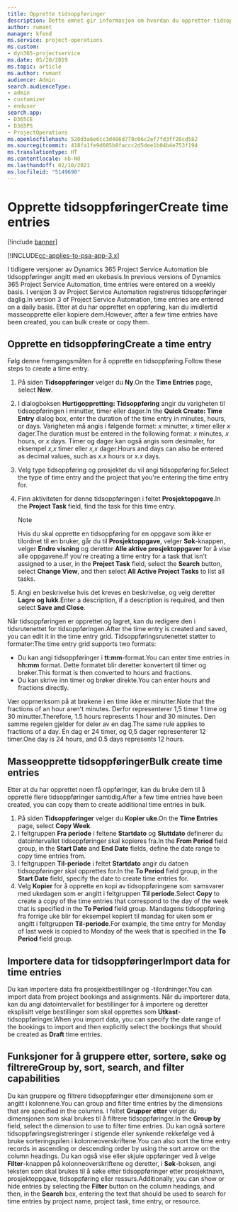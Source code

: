 ```yaml
---
title: Opprette tidsoppføringer
description: Dette emnet gir informasjon om hvordan du oppretter tidsoppføringer.
author: rumant
manager: kfend
ms.service: project-operations
ms.custom:
- dyn365-projectservice
ms.date: 05/20/2019
ms.topic: article
ms.author: rumant
audience: Admin
search.audienceType:
- admin
- customizer
- enduser
search.app:
- D365CE
- D365PS
- ProjectOperations
ms.openlocfilehash: 520d3a6e6cc3d486d778c66c2ef7fd3ff20cd582
ms.sourcegitcommit: 418fa1fe9d605b8faccc2d5dee1b04b4e753f194
ms.translationtype: HT
ms.contentlocale: nb-NO
ms.lasthandoff: 02/10/2021
ms.locfileid: "5149690"
---
```

# <a name="create-time-entries"></a><span data-ttu-id="36e7b-103">Opprette tidsoppføringer</span><span class="sxs-lookup"><span data-stu-id="36e7b-103">Create time entries</span></span>

[!include [banner](../includes/psa-now-project-operations.md)]

[!INCLUDE[cc-applies-to-psa-app-3.x](../includes/cc-applies-to-psa-app-3x.md)]

<span data-ttu-id="36e7b-104">I tidligere versjoner av Dynamics 365 Project Service Automation ble tidsoppføringer angitt med en ukebasis.</span><span class="sxs-lookup"><span data-stu-id="36e7b-104">In previous versions of Dynamics 365 Project Service Automation, time entries were entered on a weekly basis.</span></span> <span data-ttu-id="36e7b-105">I versjon 3 av Project Service Automation registreres tidsoppføringer daglig.</span><span class="sxs-lookup"><span data-stu-id="36e7b-105">In version 3 of Project Service Automation, time entries are entered on a daily basis.</span></span> <span data-ttu-id="36e7b-106">Etter at du har opprettet en oppføring, kan du imidlertid masseopprette eller kopiere dem.</span><span class="sxs-lookup"><span data-stu-id="36e7b-106">However, after a few time entries have been created, you can bulk create or copy them.</span></span>

## <a name="create-a-time-entry"></a><span data-ttu-id="36e7b-107">Opprette en tidsoppføring</span><span class="sxs-lookup"><span data-stu-id="36e7b-107">Create a time entry</span></span>

<span data-ttu-id="36e7b-108">Følg denne fremgangsmåten for å opprette en tidsoppføring.</span><span class="sxs-lookup"><span data-stu-id="36e7b-108">Follow these steps to create a time entry.</span></span>

1. <span data-ttu-id="36e7b-109">På siden **Tidsoppføringer** velger du **Ny**.</span><span class="sxs-lookup"><span data-stu-id="36e7b-109">On the **Time Entries** page, select **New**.</span></span>
2. <span data-ttu-id="36e7b-110">I dialogboksen **Hurtigoppretting: Tidsoppføring** angir du varigheten til tidsoppføringen i minutter, timer eller dager.</span><span class="sxs-lookup"><span data-stu-id="36e7b-110">In the **Quick Create: Time Entry** dialog box, enter the duration of the time entry in minutes, hours, or days.</span></span> <span data-ttu-id="36e7b-111">Varigheten må angis i følgende format: *x* minutter, *x* timer eller *x* dager.</span><span class="sxs-lookup"><span data-stu-id="36e7b-111">The duration must be entered in the following format: *x* minutes, *x* hours, or *x* days.</span></span> <span data-ttu-id="36e7b-112">Timer og dager kan også angis som desimaler, for eksempel *x,x* timer eller *x,x* dager.</span><span class="sxs-lookup"><span data-stu-id="36e7b-112">Hours and days can also be entered as decimal values, such as *x.x* hours or *x.x* days.</span></span>
3. <span data-ttu-id="36e7b-113">Velg type tidsoppføring og prosjektet du vil angi tidsoppføring for.</span><span class="sxs-lookup"><span data-stu-id="36e7b-113">Select the type of time entry and the project that you're entering the time entry for.</span></span>
4. <span data-ttu-id="36e7b-114">Finn aktiviteten for denne tidsoppføringen i feltet **Prosjektoppgave**.</span><span class="sxs-lookup"><span data-stu-id="36e7b-114">In the **Project Task** field, find the task for this time entry.</span></span>

    > [!NOTE]
    > <span data-ttu-id="36e7b-115">Hvis du skal opprette en tidsoppføring for en oppgave som ikke er tilordnet til en bruker, går du til **Prosjektoppgave**, velger **Søk**-knappen, velger **Endre visning** og deretter **Alle aktive prosjektoppgaver** for å vise alle oppgavene.</span><span class="sxs-lookup"><span data-stu-id="36e7b-115">If you're creating a time entry for a task that isn't assigned to a user, in the **Project Task** field, select the **Search** button, select **Change View**, and then select **All Active Project Tasks** to list all tasks.</span></span>

5. <span data-ttu-id="36e7b-116">Angi en beskrivelse hvis det kreves en beskrivelse, og velg deretter **Lagre og lukk**.</span><span class="sxs-lookup"><span data-stu-id="36e7b-116">Enter a description, if a description is required, and then select **Save and Close**.</span></span>

<span data-ttu-id="36e7b-117">Når tidsoppføringen er opprettet og lagret, kan du redigere den i tidsrutenettet for tidsoppføringen.</span><span class="sxs-lookup"><span data-stu-id="36e7b-117">After the time entry is created and saved, you can edit it in the time entry grid.</span></span> <span data-ttu-id="36e7b-118">Tidsoppføringsrutenettet støtter to formater:</span><span class="sxs-lookup"><span data-stu-id="36e7b-118">The time entry grid supports two formats:</span></span>

- <span data-ttu-id="36e7b-119">Du kan angi tidsoppføringer i **tt:mm**-format.</span><span class="sxs-lookup"><span data-stu-id="36e7b-119">You can enter time entries in **hh:mm** format.</span></span> <span data-ttu-id="36e7b-120">Dette formatet blir deretter konvertert til timer og brøker.</span><span class="sxs-lookup"><span data-stu-id="36e7b-120">This format is then converted to hours and fractions.</span></span>
- <span data-ttu-id="36e7b-121">Du kan skrive inn timer og brøker direkte.</span><span class="sxs-lookup"><span data-stu-id="36e7b-121">You can enter hours and fractions directly.</span></span>

<span data-ttu-id="36e7b-122">Vær oppmerksom på at brøkene i en time ikke er minutter.</span><span class="sxs-lookup"><span data-stu-id="36e7b-122">Note that the fractions of an hour aren't minutes.</span></span> <span data-ttu-id="36e7b-123">Derfor representerer 1,5 timer 1 time og 30 minutter.</span><span class="sxs-lookup"><span data-stu-id="36e7b-123">Therefore, 1.5 hours represents 1 hour and 30 minutes.</span></span> <span data-ttu-id="36e7b-124">Den samme regelen gjelder for deler av en dag.</span><span class="sxs-lookup"><span data-stu-id="36e7b-124">The same rule applies to fractions of a day.</span></span> <span data-ttu-id="36e7b-125">Én dag er 24 timer, og 0,5 dager representerer 12 timer.</span><span class="sxs-lookup"><span data-stu-id="36e7b-125">One day is 24 hours, and 0.5 days represents 12 hours.</span></span>

## <a name="bulk-create-time-entries"></a><span data-ttu-id="36e7b-126">Masseopprette tidsoppføringer</span><span class="sxs-lookup"><span data-stu-id="36e7b-126">Bulk create time entries</span></span>

<span data-ttu-id="36e7b-127">Etter at du har opprettet noen få oppføringer, kan du bruke dem til å opprette flere tidsoppføringer samtidig.</span><span class="sxs-lookup"><span data-stu-id="36e7b-127">After a few time entries have been created, you can copy them to create additional time entries in bulk.</span></span>

1. <span data-ttu-id="36e7b-128">På siden **Tidsoppføringer** velger du **Kopier uke**.</span><span class="sxs-lookup"><span data-stu-id="36e7b-128">On the **Time Entries** page, select **Copy Week**.</span></span>
2. <span data-ttu-id="36e7b-129">I feltgruppen **Fra periode** i feltene **Startdato** og **Sluttdato** definerer du datointervallet tidsoppføringer skal kopieres fra.</span><span class="sxs-lookup"><span data-stu-id="36e7b-129">In the **From Period** field group, in the **Start Date** and **End Date** fields, define the date range to copy time entries from.</span></span>
3. <span data-ttu-id="36e7b-130">I feltgruppen **Til-periode** i feltet **Startdato** angir du datoen tidsoppføringer skal opprettes for.</span><span class="sxs-lookup"><span data-stu-id="36e7b-130">In the **To Period** field group, in the **Start Date** field, specify the date to create time entries for.</span></span>
4. <span data-ttu-id="36e7b-131">Velg **Kopier** for å opprette en kopi av tidsoppføringene som samsvarer med ukedagen som er angitt i feltgruppen **Til periode**.</span><span class="sxs-lookup"><span data-stu-id="36e7b-131">Select **Copy** to create a copy of the time entries that correspond to the day of the week that is specified in the **To Period** field group.</span></span> <span data-ttu-id="36e7b-132">Mandagens tidsoppføring fra forrige uke blir for eksempel kopiert til mandag for uken som er angitt i feltgruppen **Til-periode**.</span><span class="sxs-lookup"><span data-stu-id="36e7b-132">For example, the time entry for Monday of last week is copied to Monday of the week that is specified in the **To Period** field group.</span></span>

## <a name="import-data-for-time-entries"></a><span data-ttu-id="36e7b-133">Importere data for tidsoppføringer</span><span class="sxs-lookup"><span data-stu-id="36e7b-133">Import data for time entries</span></span>

<span data-ttu-id="36e7b-134">Du kan importere data fra prosjektbestillinger og -tilordninger.</span><span class="sxs-lookup"><span data-stu-id="36e7b-134">You can import data from project bookings and assignments.</span></span> <span data-ttu-id="36e7b-135">Når du importerer data, kan du angi datointervallet for bestillinger for å importere og deretter eksplisitt velge bestillinger som skal opprettes som **Utkast**-tidsoppføringer.</span><span class="sxs-lookup"><span data-stu-id="36e7b-135">When you import data, you can specify the date range of the bookings to import and then explicitly select the bookings that should be created as **Draft** time entries.</span></span>

## <a name="group-by-sort-search-and-filter-capabilities"></a><span data-ttu-id="36e7b-136">Funksjoner for å gruppere etter, sortere, søke og filtrere</span><span class="sxs-lookup"><span data-stu-id="36e7b-136">Group by, sort, search, and filter capabilities</span></span>

<span data-ttu-id="36e7b-137">Du kan gruppere og filtrere tidsoppføringer etter dimensjonene som er angitt i kolonnene.</span><span class="sxs-lookup"><span data-stu-id="36e7b-137">You can group and filter time entries by the dimensions that are specified in the columns.</span></span> <span data-ttu-id="36e7b-138">I feltet **Grupper etter** velger du dimensjonen som skal brukes til å filtrere tidsoppføringer.</span><span class="sxs-lookup"><span data-stu-id="36e7b-138">In the **Group by** field, select the dimension to use to filter time entries.</span></span> <span data-ttu-id="36e7b-139">Du kan også sortere tidsoppføringsregistreringer i stigende eller synkende rekkefølge ved å bruke sorteringspilen i kolonneoverskriftene.</span><span class="sxs-lookup"><span data-stu-id="36e7b-139">You can also sort the time entry records in ascending or descending order by using the sort arrow on the column headings.</span></span> <span data-ttu-id="36e7b-140">Du kan også vise eller skjule oppføringer ved å velge **Filter**-knappen på kolonneoverskriftene og deretter, i **Søk**-boksen, angi teksten som skal brukes til å søke etter tidsoppføringer etter prosjektnavn, prosjektoppgave, tidsoppføring eller ressurs.</span><span class="sxs-lookup"><span data-stu-id="36e7b-140">Additionally, you can show or hide entries by selecting the **Filter** button on the column headings, and then, in the **Search** box, entering the text that should be used to search for time entries by project name, project task, time entry, or resource.</span></span>
